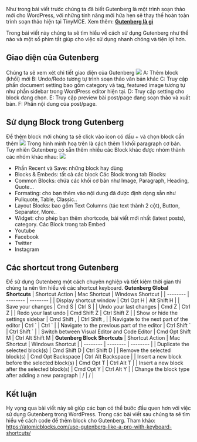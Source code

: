 Như trong bài viết trước chúng ta đã biết Gutenberg là một trình soạn thảo mới cho WordPress, với những tính năng mới hứa hẹn sẽ thay thế hoàn toàn trình soạn thảo hiện tại TinyMCE.
Xem thêm: **[Gutenberg là gì](https://viblo.asia/p/gutenberg-trong-wordpress-la-gi-L4x5xweglBM)**

Trong bài viết này chúng ta sẽ tìm hiểu về cách sử dụng Gutenberg như thế nào và một số phím tắt giúp cho việc sử dụng nhanh chóng và tiện lợi hơn.
## Giao diện của Gutenberg
Chúng ta sẽ xem xét chi tiết giao diện của Gutenberg
![](https://images.viblo.asia/98319d4b-6fec-44fa-8ecb-8a8306f67964.jpg)
A: Thêm block (khối) mới
B: Undo/Redo tương tự trình soạn thảo văn bản khác
C: Truy cập phần document setting bao gồm category và tag, featured image tương tự như phần sidebar trong WordPress editor hiện tại.
D: Truy cập setting cho block đang chọn. 
E: Truy cập preview bài post/page đang soạn thảo và xuất bản. 
F: Phần nội dung của post/page.
## Sử dụng Block trong Gutenberg
Để thêm block mới chúng ta sẽ click vào icon có dấu + và chọn block cần thêm
![](https://images.viblo.asia/34d8e14d-733b-44c3-aa4e-c0a685013e79.gif)
Trong hình minh hoạ trên là cách thêm 1 khối paragraph cơ bản. Tuy nhiên Gutenberg có sẵn thêm nhiều các Block khác được nhóm thành các nhóm khác nhau:
![](https://images.viblo.asia/0eb7d5d5-e7a5-4c4b-bdcb-32c9a0a3bda5.jpg)
- Phần Recent và Save: những block hay dùng
- Blocks & Embeds: tất cả các block
Các Block trong tab Blocks:
- Common Blocks: chứa các khối cơ bản như Image, Paragraph​, Heading, Quote...
- Formating: cho bạn thêm vào nội dung đã được định dạng sẵn như Pullquote, Table, Classic..
- Layout Blocks: bao gồm Text Columns (tác text thành  2 cột), Button, Separator, More..
- Widget: cho phép bạn thêm shortcode, bài viết mới nhất (latest posts), category.
Các Block trong tab Embed
- Youtube
- Facebook
- Twitter
- Instagram
## Các shortcut trong Gutenberg
Để sử dụng Gutenberg một cách chuyên nghiệp và tiết kiệm thời gian thì chúng ta nên tìm hiểu về các shortcut keyboard.
**Gutenberg Global Shortcuts**
| Shortcut Action | Mac Shortcut | Windows Shortcut |
| -------- | -------- | -------- |
| Display shortcut window      | Ctrl Opt H     | Alt Shift H     |
| Save your changes      | Cmd S     | Ctrl S     |
| Undo your last changes      | Cmd Z     | Ctrl Z     |
| Redo your last undo      | Cmd Shift Z     | Ctrl Shift Z     |
| Show or hide the settings sidebar      | Cmd Shift ,     | Ctrl Shift ,     |
| Navigate to the next part of the editor      | Ctrl \`     | Ctrl \`     |
| Navigate to the previous part of the editor      | Ctrl Shift \`     | Ctrl Shift \`     |
| Switch between Visual Editor and Code Editor      | Cmd Opt Shift M    | Ctrl Alt Shift M     |
**Gutenberg Block Shortcuts**
| Shortcut Action | Mac Shortcut | Windows Shortcut |
| -------- | -------- | -------- |
| Duplicate the selected block(s)      | Cmd Shift D     | Ctrl Shift D     |
| Remove the selected block(s)      | Cmd Opt Backspace     | Ctrl Alt Backspace     |
| Insert a new block before the selected block(s)      | Cmd Opt T     | Ctrl Alt T     |
| Insert a new block after the selected block(s)      | Cmd Opt Y     | Ctrl Alt Y     |
| Change the block type after adding a new paragraph      | /     | /     |
## Kết luận
Hy vọng qua bài viết này sẽ giúp các bạn có thể bước đầu quen hơn với việc sử dụng Gutenberg trong WordPress. Trong các bài viết sau chúng ta sẽ tìm hiểu về cách code để thêm block cho Gutenberg.
Tham khảo: https://atomicblocks.com/use-gutenberg-like-a-pro-with-keyboard-shortcuts/